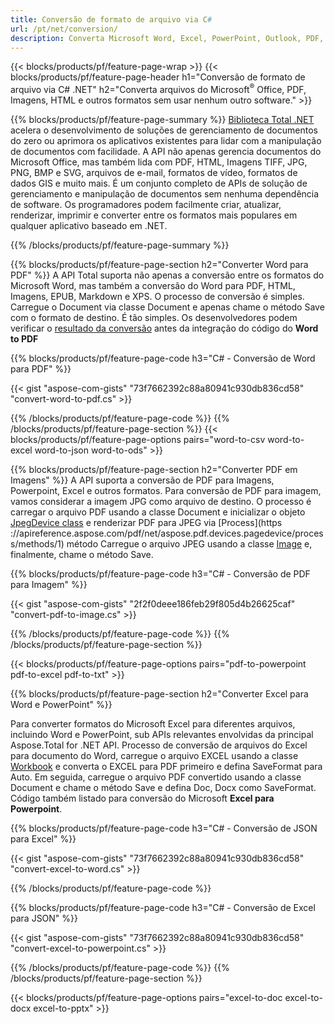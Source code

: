 ```yaml
---
title: Conversão de formato de arquivo via C# 
url: /pt/net/conversion/
description: Converta Microsoft Word, Excel, PowerPoint, Outlook, PDF, HTML, imagens 3D, diagramas, formatos de vídeo e muitos outros arquivos populares com apenas algumas linhas de código C#.
---
```


{{< blocks/products/pf/feature-page-wrap >}}
{{< blocks/products/pf/feature-page-header h1="Conversão de formato de arquivo via C# .NET" h2="Converta arquivos do Microsoft<sup>&reg;</sup> Office, PDF, Imagens, HTML e outros formatos sem usar nenhum outro software." >}}

{{% blocks/products/pf/feature-page-summary %}}
[Biblioteca Total .NET](https://products.aspose.com/total/net/) acelera o desenvolvimento de soluções de gerenciamento de documentos do zero ou aprimora os aplicativos existentes para lidar com a manipulação de documentos com facilidade. A API não apenas gerencia documentos do Microsoft Office, mas também lida com PDF, HTML, Imagens TIFF, JPG, PNG, BMP e SVG, arquivos de e-mail, formatos de vídeo, formatos de dados GIS e muito mais. É um conjunto completo de APIs de solução de gerenciamento e manipulação de documentos sem nenhuma dependência de software. Os programadores podem facilmente criar, atualizar, renderizar, imprimir e converter entre os formatos mais populares em qualquer aplicativo baseado em .NET.

{{% /blocks/products/pf/feature-page-summary  %}}

{{% blocks/products/pf/feature-page-section  h2="Converter Word para PDF" %}}
A API Total suporta não apenas a conversão entre os formatos do Microsoft Word, mas também a conversão do Word para PDF, HTML, Imagens, EPUB, Markdown e XPS. O processo de conversão é simples. Carregue o Document via classe Document e apenas chame o método Save com o formato de destino. É tão simples. Os desenvolvedores podem verificar o [resultado da conversão](https://products.aspose.com/words/net/conversion/word-to-pdf/) antes da integração do código do **Word to PDF**


{{% blocks/products/pf/feature-page-code h3="C# - Conversão de Word para PDF" %}}

{{< gist "aspose-com-gists" "73f7662392c88a80941c930db836cd58" "convert-word-to-pdf.cs" >}}

{{% /blocks/products/pf/feature-page-code  %}}
{{% /blocks/products/pf/feature-page-section %}}
{{< blocks/products/pf/feature-page-options pairs="word-to-csv word-to-excel word-to-json word-to-ods" >}}


{{% blocks/products/pf/feature-page-section  h2="Converter PDF em Imagens" %}}
A API suporta a conversão de PDF para Imagens, Powerpoint, Excel e outros formatos. Para conversão de PDF para imagem, vamos considerar a imagem JPG como arquivo de destino. O processo é carregar o arquivo PDF usando a classe Document e inicializar o objeto [JpegDevice class](https://reference.aspose.com/pdf/net/aspose.pdf.devices/jpegdevice) e renderizar PDF para JPEG via [Process](https ://apireference.aspose.com/pdf/net/aspose.pdf.devices.pagedevice/process/methods/1) método
Carregue o arquivo JPEG usando a classe [Image](https://reference.aspose.com/imaging/net/aspose.imaging/image) e, finalmente, chame o método Save.

{{% blocks/products/pf/feature-page-code h3="C# - Conversão de PDF para Imagem" %}}

{{< gist "aspose-com-gists" "2f2f0deee186feb29f805d4b26625caf" "convert-pdf-to-image.cs" >}}


{{% /blocks/products/pf/feature-page-code  %}}
{{% /blocks/products/pf/feature-page-section %}}

{{< blocks/products/pf/feature-page-options pairs="pdf-to-powerpoint pdf-to-excel pdf-to-txt" >}}

{{% blocks/products/pf/feature-page-section  h2="Converter Excel para Word e PowerPoint" %}}

Para converter formatos do Microsoft Excel para diferentes arquivos, incluindo Word e PowerPoint, sub APIs relevantes envolvidas da principal Aspose.Total for .NET API. Processo de conversão de arquivos do Excel para documento do Word, carregue o arquivo EXCEL usando a classe [Workbook](https://reference.aspose.com/cells/net/aspose.cells/workbook) e converta o EXCEL para PDF primeiro e defina SaveFormat para Auto. Em seguida, carregue o arquivo PDF convertido usando a classe Document e chame o método Save e defina Doc, Docx como SaveFormat. Código também listado para conversão do Microsoft **Excel para Powerpoint**.

{{% blocks/products/pf/feature-page-code h3="C# - Conversão de JSON para Excel" %}}

{{< gist "aspose-com-gists" "73f7662392c88a80941c930db836cd58" "convert-excel-to-word.cs" >}}

{{% /blocks/products/pf/feature-page-code %}}

{{% blocks/products/pf/feature-page-code h3="C# - Conversão de Excel para JSON" %}}

{{< gist "aspose-com-gists" "73f7662392c88a80941c930db836cd58" "convert-excel-to-powerpoint.cs" >}}

{{% /blocks/products/pf/feature-page-code %}}
{{% /blocks/products/pf/feature-page-section %}}

{{< blocks/products/pf/feature-page-options pairs="excel-to-doc excel-to-docx excel-to-pptx" >}}